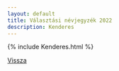 ```yaml
---
layout: default
title: Választási névjegyzék 2022
description: Kenderes
---
```


{% include Kenderes.html %}

[Vissza](./)